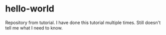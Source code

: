 # hello-world
Repository from tutorial.
I have done this tutorial multiple times.
Still doesn't tell me what I need to know.
